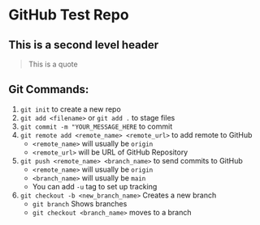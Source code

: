 # GitHub Test Repo
## This is a second level header

> This is a quote

## Git Commands:
1. `git init` to create a new repo
2. `git add <filename>` or `git add .` to stage files
3. `git commit -m "YOUR_MESSAGE_HERE` to commit
4. `git remote add <remote_name> <remote_url>` to add remote to GitHub
    - `<remote_name>` will usually be `origin`
    - `<remote_url>` will be URL of GitHub Repository
5. `git push <remote_name> <branch_name>` to send commits to GitHub
    - `<remote_name>` will usually be `origin`
    - `<branch_name>` will usually be `main`
    - You can add `-u` tag to set up tracking
6. `git checkout -b <new_branch_name>` Creates a new branch
    - `git branch` Shows branches
    - `git checkout <branch_name>` moves to a branch



